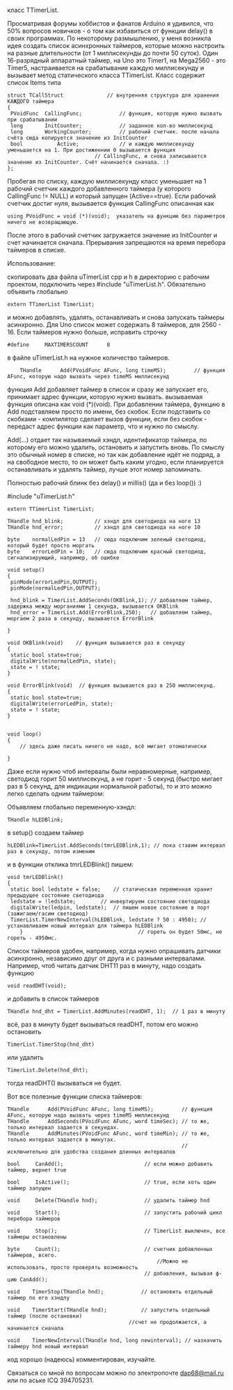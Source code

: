 класс TTimerList.

Просматривая форумы хоббистов и фанатов Arduino я удивился, что 50% вопросов новичков - о том как избавиться от функции delay() в своих программах.  По некоторому размышлению, у меня возникла идея создать список асинхронных таймеров, которые можно настроить на разные длительности (от 1 миллисекунды до почти 50 суток).  Один 16-разрядный аппаратный таймер, на Uno это Timer1, на Mega2560 - это Timer5, настраивается на срабатывание каждую миллисекунду и вызывает метод статического класса TTimerList.  Класс содержит список Items типа 

	struct TCallStruct				// внутренняя структура для хранения КАЖДОГО таймера
	{
	 PVoidFunc	CallingFunc;			// функция, которую нужно вызвать при срабатывании
	 long		InitCounter;			// заданное кол-во миллисекунд
	 long		WorkingCounter;			// рабочий счетчик. после начала счёта сюда копируется значение из InitCounter
	 bool           Active;	  			// и каждую миллисекунду уменьшается на 1. При достиженнии 0 вызывается функция 
						        // CallingFunc, и снова записывается значение из InitCounter. Счёт начинается сначала. :)
	};

Пробегая по списку, каждую миллисекунду класс уменьшает на 1 рабочий счетчик каждого добавленного таймера (у которого CallingFunc != NULL) и который запущен (Active==true). Если рабочий счетчик достиг нуля, вызывается функция CallingFunc описанная как

	using PVoidFunc = void (*)(void);  указатель на функцию без параметров ничего не возвращающую.
	
После этого в рабочий счетчик загружается значение из InitCounter и счет начинается сначала. Прерывания запрещаются на время перебора таймеров в списке. 

Использование: 

скопировать два файла uTimerList cpp и h в директорию с рабочим проектом, подключить через #include "uTimerList.h". Обязательно объявить глобально 

	extern TTimerList TimerList; 

и можно добавлять, удалять, останавливать и снова запускать таймеры асинхронно.
Для Uno список может содержать 8 таймеров, для 2560 - 16. Если таймеров нужно больше, исправить строчку 

 	#define     MAXTIMERSCOUNT		8		
 
 в файле uTimerList.h на нужное количество таймеров.  
 
    	THandle      Add(PVoidFunc AFunc, long timeMS);	        // функция AFunc, которую надо вызвать через timeMS миллисекунд

 
 функция Add добавляет таймер в список и сразу же запускает его, принимает адрес функции, которую нужно вызвать.
 вызываемая функция описана как void (*)(void). При добавлении таймера, функцию в Add подставляем просто по имени, без скобок. Если подставить со скобками - компилятор сделает вызов функции, если без скобок - передаст адрес функции как параметр, что и нужно по смыслу. 
 
 Add(...)  отдает так называемый хэндл, идентификатор таймера, по которому его можно удалить, остановить и запустить вновь. По смыслу это обычный номер в списке, но так как добавление идёт не подряд, а на свободное место, то он может быть каким угодно, если планируется останавливать и удалять таймер, лучше этот номер запоминать. 
 
 Полностью рабочий блинк без delay() и millis()  (да и без loop()) :)
 
	
#include "uTimerList.h"

	extern TTimerList TimerList;

	THandle hnd_blink;          // хэндл для светодиода на ноге 13
	THandle hnd_error;          // хэндл для светодиода на ноге 10

	byte    normalLedPin = 13   // сюда подключим зеленый светодиод, который будет просто моргать
	byte    errorLedPin = 10;   // сюда подключим красный светодиод, сигнализирующий, например, об ошибке

	void setup() 
	{
  	 pinMode(errorLedPin,OUTPUT);
  	 pinMode(normalLedPin,OUTPUT);
  	 
	 hnd_blink = TimerList.AddSeconds(OKBlink,1); // добавляем таймер, задержка между морганиями 1 секунда, вызывается OKBlink
  	 hnd_error = TimerList.Add(ErrorBlink,250);   // добавляем таймер, моргаем 2 раза в секунду, вызывается ErrorBlink
  
	}

	void OKBlink(void)    // функция вызывается раз в секунду
	{
  	 static bool state=true;
  	 digitalWrite(normalLedPin, state);
  	 state = ! state;
	}

	void ErrorBlink(void)  // функция вызывается раз в 250 миллисекунд.
	{
  	 static bool state=true;
  	 digitalWrite(errorLedPin, state);
  	 state = ! state;
	}


	void loop() 
	{
  		// здесь даже писать ничего не надо, всё мигает отоматически

	}


Даже если нужно чтоб интервалы были неравномерные, например, светодиод горит 50 миллисекунд, а не горит - 5 секунд (быстро мигает раз
в 5 секунд, для индикации нормальной работы), то и это можно легко сделать одним таймером:

Объявляем глобально переменную-хэндл:

	THandle hLEDBlink;

в setup() создаем таймер 

	hLEDBlink=TimerList.AddSeconds(tmrLEDBlink,1); // пока ставим интервал раз в секунду, потом изменим
	
и в функции отклика tmrLEDBlink() пишем: 

	void tmrLEDBlink()
	{
	 static bool ledstate = false;	  // статическая переменная хранит предыдущее состояние светодиода
	 ledstate = !ledstate;		  // инвертируем состояние светодиода 	
	 digitalWrite(ledpin, ledstate);  // пишем новое состояние в порт (зажигаем/гасим светодиод)
	 TimerList.TimerNewInterval(hLEDBlink, ledstate ? 50 : 4950); // устанавливаем новый интервал для таймера hLEDBlink
        }						              // гореть он будет 50мс, не гореть - 4950мс. 		


Список таймеров удобен, например, когда нужно опрашивать датчики асинхронно, независимо друг от друга и с разными интервалами.
Например, чтоб читать датчик DHT11 раз в минуту, надо создать функцию 
	
	void readDHT(void); 

и добавить в список таймеров

	THandle hnd_dht = TimerList.AddMinutes(readDHT, 1);  // 1 раз в минуту
	
всё, раз в минуту будет вызываться readDHT, потом его можно остановить

	TimerList.TimerStop(hnd_dht)
	
или удалить

	TimerList.Delete(hnd_dht);
	
тогда readDHT() вызываться не будет.

Вот все полезные функции списка таймеров: 

   	THandle      Add(PVoidFunc AFunc, long timeMS);	        // функция AFunc, которую надо вызвать через timeMS миллисекунд
	THandle      AddSeconds(PVoidFunc AFunc, word timeSec); // то же, только интервал задается в секундах. 
	THandle      AddMinutes(PVoidFunc AFunc, word timeMin); // то же, только интервал задается в минутах. 
                        	                                // исключительно для удобства создания длинных интервалов 

	bool     CanAdd();                          // если можно добавить таймер, вернет true

	bool	 IsActive();                        // true, если хоть один таймер запущен

	void	 Delete(THandle hnd);               // удалить таймер hnd

	void	 Start();                           // запустить рабочий цикл перебора таймеров

	void	 Stop();                            // TimerList выключен, все таймеры остановлены

	byte	 Count();                           // счетчик добавленных таймеров, всего. 
                                                    //Можно не использовать, просто проверять возможность
	                                            // добавления, вызывая ф-цию CanAdd();

	void    TimerStop(THandle hnd);            // остановить отдельный таймер по его хэндлу

	void    TimerStart(THandle hnd);           // запустить отдельный таймер (после остановки) 
		                                   //счет не продолжается, а начинается сначала
	
	void    TimerNewInterval(THandle hnd, long newinterval); // назначить таймеру hnd новый интервал



код хорошо (надеюсь) комментирован, изучайте. 

Cвязаться со мной по вопросам можно по электропочте dap68@mail.ru  или по аське ICQ 394705231.
